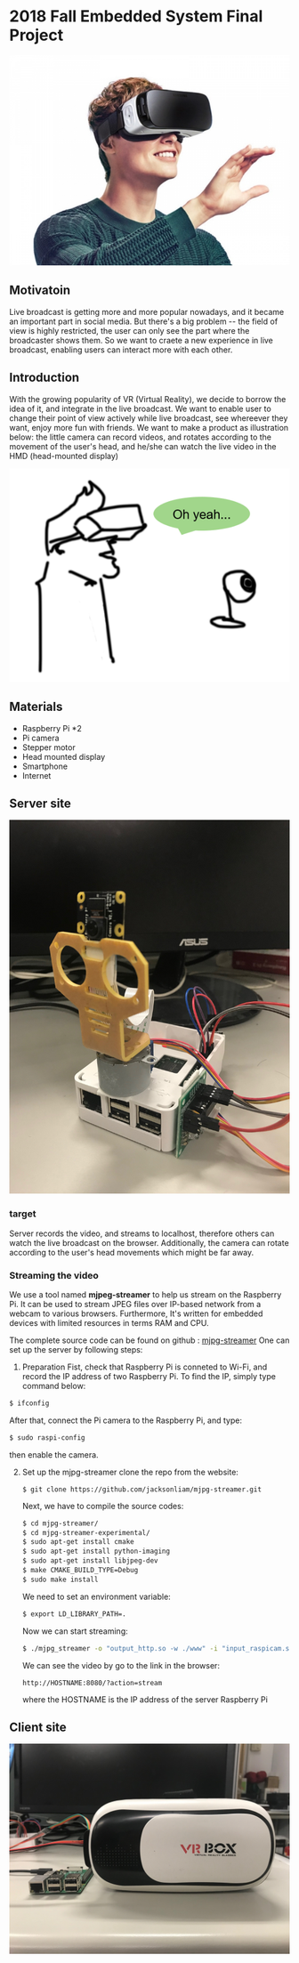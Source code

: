# 2018 Fall Embedded System Final Project

![vr_sample](05.jpg)

## Motivatoin

  Live broadcast is getting more and more popular nowadays, and it became an important part in social media.
  But there's a big problem -- the field of view is highly restricted, the user can only see the part where the broadcaster shows them.
  So we want to craete a new experience in live broadcast, enabling users can interact more with each other.
  
## Introduction

  With the growing popularity of VR (Virtual Reality), we decide to borrow the idea of it, and integrate in the live broadcast. We want to enable user to change their point of view actively while live broadcast, see whereever they want, enjoy more fun with friends.
  We want to make a product as illustration below: the little camera can record videos, and rotates according to the movement of the user's head, and he/she can watch the live video in the HMD (head-mounted display)

![intro](17.PNG)

## Materials

* Raspberry Pi *2
* Pi camera
* Stepper motor
* Head mounted display
* Smartphone
* Internet

## Server site
![server](IMG_4095.JPG)

### target 
  Server records the video, and streams to localhost, therefore others can watch the live broadcast on the browser. Additionally, the camera can rotate according to the user's head movements which might be far away.
  
### Streaming the video
  We use a tool named **mjpeg-streamer** to help us stream on the Raspberry Pi. It can be used to stream JPEG files over IP-based network from a webcam to various browsers. Furthermore, It's written for embedded devices with limited resources  in terms RAM and CPU.

The complete source code can be found on github : [mjpg-streamer](https://github.com/jacksonliam/mjpg-streamer)
One can set up the server by following steps:

1. Preparation
  Fist, check that Raspberry Pi is conneted to Wi-Fi, and record the IP address of two Raspberry Pi.
  To find the IP, simply type command below:
  ``` bash
  $ ifconfig
  ```
  After that, connect the Pi camera to the Raspberry Pi, and type:
  ```bash
  $ sudo raspi-config
  ```
  then enable the camera. 
  
2. Set up the mjpg-streamer
   clone the repo from the website:
   ```
   $ git clone https://github.com/jacksonliam/mjpg-streamer.git
   ```
   
   Next, we have to compile the source codes:
   ```bash
   $ cd mjpg-streamer/
   $ cd mjpg-streamer-experimental/
   $ sudo apt-get install cmake
   $ sudo apt-get install python-imaging
   $ sudo apt-get install libjpeg-dev
   $ make CMAKE_BUILD_TYPE=Debug
   $ sudo make install
   ```
   
   We need to set an environment variable:
   ```bash
   $ export LD_LIBRARY_PATH=.
   ```
   
   Now we can start streaming:
   ```bash
   $ ./mjpg_streamer -o "output_http.so -w ./www" -i "input_raspicam.so"
   ```
   
   We can see the video by go to the link in the browser:
   ```
   http://HOSTNAME:8080/?action=stream
   ```
   where the HOSTNAME is the IP address of the server Raspberry Pi
   
## Client site
![client](IMG_4097.JPG)

